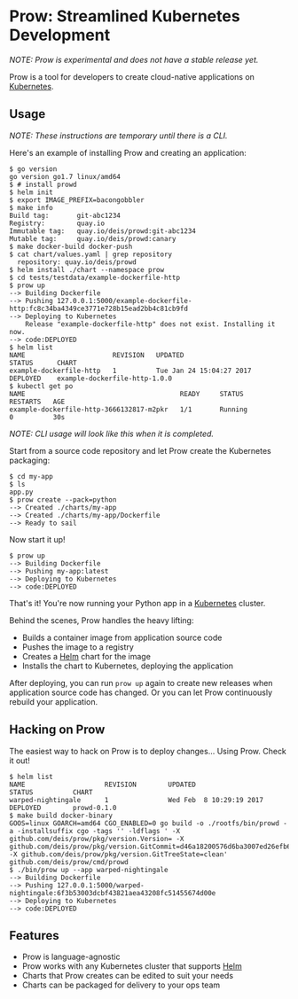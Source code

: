 # Prow: Streamlined Kubernetes Development

_NOTE: Prow is experimental and does not have a stable release yet._

Prow is a tool for developers to create cloud-native applications on [Kubernetes][].

## Usage

_NOTE: These instructions are temporary until there is a CLI._

Here's an example of installing Prow and creating an application:

```
$ go version
go version go1.7 linux/amd64
$ # install prowd
$ helm init
$ export IMAGE_PREFIX=bacongobbler
$ make info
Build tag:       git-abc1234
Registry:        quay.io
Immutable tag:   quay.io/deis/prowd:git-abc1234
Mutable tag:     quay.io/deis/prowd:canary
$ make docker-build docker-push
$ cat chart/values.yaml | grep repository
  repository: quay.io/deis/prowd
$ helm install ./chart --namespace prow
$ cd tests/testdata/example-dockerfile-http
$ prow up
--> Building Dockerfile
--> Pushing 127.0.0.1:5000/example-dockerfile-http:fc8c34ba4349ce3771e728b15ead2bb4c81cb9fd
--> Deploying to Kubernetes
    Release "example-dockerfile-http" does not exist. Installing it now.
--> code:DEPLOYED
$ helm list
NAME                      REVISION   UPDATED                     STATUS      CHART
example-dockerfile-http   1          Tue Jan 24 15:04:27 2017    DEPLOYED    example-dockerfile-http-1.0.0
$ kubectl get po
NAME                                       READY     STATUS             RESTARTS   AGE
example-dockerfile-http-3666132817-m2pkr   1/1       Running            0          30s
```

_NOTE: CLI usage will look like this when it is completed._

Start from a source code repository and let Prow create the Kubernetes packaging:

```
$ cd my-app
$ ls
app.py
$ prow create --pack=python
--> Created ./charts/my-app
--> Created ./charts/my-app/Dockerfile
--> Ready to sail
```

Now start it up!

```
$ prow up
--> Building Dockerfile
--> Pushing my-app:latest
--> Deploying to Kubernetes
--> code:DEPLOYED
```

That's it! You're now running your Python app in a [Kubernetes][] cluster.

Behind the scenes, Prow handles the heavy lifting:

- Builds a container image from application source code
- Pushes the image to a registry
- Creates a [Helm][] chart for the image
- Installs the chart to Kubernetes, deploying the application

After deploying, you can run `prow up` again to create new releases when
application source code has changed. Or you can let Prow continuously rebuild
your application.


## Hacking on Prow

The easiest way to hack on Prow is to deploy changes... Using Prow. Check it out!

```
$ helm list
NAME                    REVISION        UPDATED                         STATUS          CHART
warped-nightingale      1               Wed Feb  8 10:29:19 2017        DEPLOYED        prowd-0.1.0
$ make build docker-binary
GOOS=linux GOARCH=amd64 CGO_ENABLED=0 go build -o ./rootfs/bin/prowd -a -installsuffix cgo -tags '' -ldflags ' -X github.com/deis/prow/pkg/version.Version= -X github.com/deis/prow/pkg/version.GitCommit=d46a18200576d6ba3007ed26efb647ffd86303ba -X github.com/deis/prow/pkg/version.GitTreeState=clean' github.com/deis/prow/cmd/prowd
$ ./bin/prow up --app warped-nightingale
--> Building Dockerfile
--> Pushing 127.0.0.1:5000/warped-nightingale:6f3b53003dcbf43821aea43208fc51455674d00e
--> Deploying to Kubernetes
--> code:DEPLOYED
```

## Features

- Prow is language-agnostic
- Prow works with any Kubernetes cluster that supports [Helm][]
- Charts that Prow creates can be edited to suit your needs
- Charts can be packaged for delivery to your ops team

[Kubernetes]: https://kubernetes.io/
[Helm]: https://github.com/kubernetes/helm
